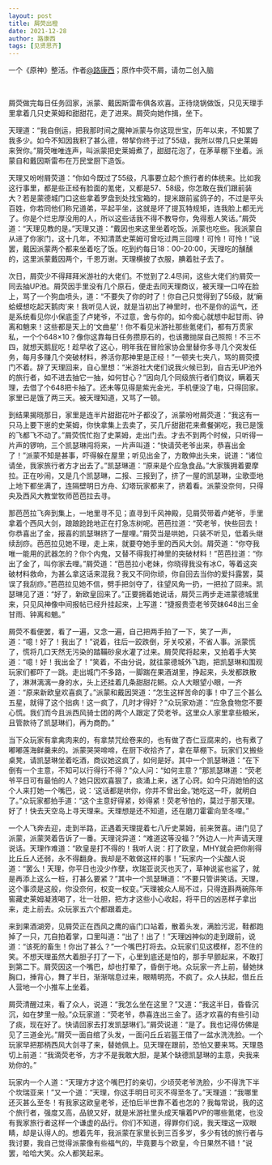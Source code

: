 ```yaml
---
layout: post
title: 屑荧出橙
date: 2021-12-28
author: 路康西
tags: [见贤思齐]
---
```


 一个《原神》整活。作者[@路康西](https://www.zhihu.com/question/508460412/answer/2288055143)；原作中荧不屑，请勿二创入脑

<!--- more --->
<br/>

屑荧做完每日任务回家，派蒙、戴因斯雷布俱各欢喜。正待烧锅做饭，只见天理手里拿着几只史莱姆和甜甜花，走了进来。屑荧向她作揖，坐下。

天理道：“我自倒运，把我那时间之魔神派蒙与你这现世宝，历年以来，不知累了我多少。如今不知因我积了甚么德，带挈你终于过了55级，我所以带几只史莱姆来贺你。”屑荧唯唯连声，叫派蒙把史莱姆煮了，甜甜花泡了，在茅草棚下坐着。派蒙自和戴因斯雷布在万民堂厨下造饭。

天理又吩咐屑荧道：“你如今既过了55级，凡事要立起个旅行者的体统来。比如我这行事里，都是些正经有脸面的氪佬，又都是57、58级，你怎敢在我们跟前装大？若是蒙德城门口这些拿着罗盘到处找宝箱的，提米跟前鲨鸽子的，不过是平头百姓，你若同他们称兄道弟，平起平坐，这就是坏了提瓦特规矩，连我脸上都无光了。你是个烂忠厚没用的人，所以这些话我不得不教导你，免得惹人笑话。”屑荧道：“天理见教的是。”天理又道：“戴因也来这里坐着吃饭。派蒙也吃些。我派蒙自从进了你家门，这十几年，不知清蒸史莱姆可曾吃过两三回哩！可怜！可怜！”说罢，戴因派蒙两个都来坐着吃了饭。吃到约每日18：00-20:00，天理吃的醺醺的，这里派蒙戴因两个，千恩万谢。天理横披了衣服，腆着肚子去了。

次日，屑荧少不得拜拜米游社的大佬们。不觉到了2.4尽间，这些大佬们约屑荧一同去抽UP池。屑荧因手里没有几个原石，便走去同天理商议，被天理一口啐在脸上，骂了一个狗血喷头，道：“不要失了你的时了！你自己只觉得到了55级，就‘癞蛤蟆想吃起天鹅肉’来！我听见人说，就是当初出了神里时，也不是你的运气，还是系统看见你小保底歪了卢姥爷，不过意，舍与你的。如今痴心就想中起甘雨、钟离和魈来！这些都是天上的‘文曲星’！你不看见米游社那些氪佬们，都有万贯家私，一个个648×10？像你这靠每日任务攒原石的，也该撒抛尿自己照照！不三不四，就想天鹅屁吃！趁早收了这心，明年我在冒险家协会里替你多寻几个突发任务，每月多赚几个突破材料，养活你那神里是正经！”一顿夹七夹八，骂的屑荧摸门不着。辞了天理回来，自心里想：“米游社大佬们说我火候已到，自古无UP池外的旅行者，如不进去抽它一抽，如何甘心？”因向几个同级旅行者们商议，瞒着天理，去借了个648把卡抽了。还未等见得是紫光金光，手机便没了电，只得回家。家里已是饿了两三天。被天理知道，又骂了一顿。

到结果揭晓那日，家里是连半片甜甜花叶子都没了，派蒙吩咐屑荧道：“我这有一只马上要下崽的史莱姆，你快拿集上去卖了，买几斤甜甜花来煮餐粥吃，我已是饿的飞都飞不动了。”屑荧慌忙抱了史莱姆，走出门去。才去不到两个时候，只听得一片声的锣响，三个凯瑟琳闯将来，一片声叫道：“快请荧老爷出来，恭喜出金了！”派蒙不知是甚事，吓得躲在屋里；听见出金了，方敢伸出头来，说道：“诸位请坐，我家旅行者方才出去了。”凯瑟琳道：“原来是个应急食品。”大家簇拥着要摩拉。正在吵闹，又是几个凯瑟琳，二报、三报到了，挤了一屋的凯瑟琳，尘歌壶地上地下都坐满了，连隔壁明日方舟、幻塔玩家都来了，挤着看。派蒙没奈何，只得央及西风大教堂牧师芭芭拉去寻。

那芭芭拉飞奔到集上，一地里寻不见；直寻到千风神殿，见屑荧带着卢姥爷，手里拿着个西风大剑，踉踉跄跄地正在打急冻树呢。芭芭拉道：“荧老爷，快些回去！你恭喜出了金，报喜的凯瑟琳挤了一屋哩。”屑荧当是哄她，只装不听见，低着头继续刮痧。芭芭拉见她不理，走上来，就要夺她手里的西风大剑。屑荧道：“你夺我唯一能用的武器怎的？你个内鬼，又替不得我打神里的突破材料！”芭芭拉道：“你出了金了，叫你家去哩。”屑荧道：“芭芭拉小老妹，你晓得我没有冰C，等着这突破材料救命，为甚么拿这话来混我？我又不同你顽，你自回去当你的爱抖露罢，莫误了我刮痧。”芭芭拉见她不信，劈手把剑夺了，往望风角一扔，一把拉了回来。凯瑟琳见了道：“好了，新欧皇回来了。”正要拥着她说话，屑荧三两步走进蒙德城里来，只见风神像中间报帖已经升挂起来，上写道：“捷报贵壶老爷荧妹648出三金甘雨、钟离和魈。”

屑荧不看便罢，看了一遍，又念一遍，自己把两手拍了一下，笑了一声，道：“噫！好了！我出了！”说着，往后一跤跌倒，牙关咬紧，不省人事。派蒙慌了，慌将几口天然无污染的踏鞴砂泉水灌了过来。屑荧爬将起来，又拍着手大笑道：“噫！好！我出金了！”笑着，不由分说，就往蒙德城外飞跑，把凯瑟琳和围观玩家们都吓了一跳。走出城门不多路，一脚踹在果酒湖里，挣起来，头发都跌散了，淋淋漓漓一身的水，头上还挂着几条甜甜花鳉。众人大眼望小眼，一齐道：“原来新欧皇欢喜疯了。”派蒙和戴因哭道：“怎生这样苦命的事！中了三个甚么五星，就得了这个拙病！这一疯了，几时才得好？”众玩家劝道：“应急食物您不要心慌。我们而今且派西风骑士团的两个人跟定了荧老爷。这里众人家里拿些粮米，且管款待了凯瑟琳们，再为商酌。”

当下众玩家有拿禽肉来的，有拿禁咒绘卷来的，也有做了杏仁豆腐来的，也有煮了嘟嘟莲海鲜羹来的。派蒙哭哭啼啼，在厨下收拾齐了，拿在草棚下。玩家们又搬些桌凳，请凯瑟琳坐着吃酒，商议她这疯了，如何是好。其中一个凯瑟琳道：“在下倒有一个主意，不知可以行得行不得？”众人问：“如何主意？”那凯瑟琳道：“荧老爷平日可有最怕的人？她只因欢喜狠了，痰涌上来，迷了心窍。如今只消她怕的这个人来打她一个嘴巴，说：‘这话都是哄你，你并不曾出金。’她吃这一吓，就明白了。”众玩家都拍手道：“这个主意好得紧，妙得紧！荧老爷怕的，莫过于那天理。好了！快去天空岛上寻天理来。天理想是还不知道，还在磨刀霍霍向至冬哩。”

一个人飞奔去迎，走到半路，正遇着天理提着七八斤史莱姆，前来贺喜。进门见了派蒙，派蒙哭着告诉了一番。天理诧异道：“难道这等没福？”外边人一片声请天理说话。天理作难道：“欧皇是打不得的！我听人说：打了欧皇，MHY就会把你削得比丘丘人还弱，永不得翻身。我却是不敢做这样的事！”玩家内一个尖酸人说道：“罢么！天理，你平日也没少作孽，坎瑞亚说灭也灭了，草神说鲨也鲨了，就是再添上这么一桩，打甚么要紧？”其中一个凯瑟琳道：“不要只管讲笑话。天理，这个事须是这般，你没奈何，权变一权变。”天理被众人局不过，只得连斟两碗陈年窖藏史莱姆凝液喝了，壮一壮胆，把方才这些小心收起，将平日的凶恶样子拿出来，走上前去。众玩家五六个都跟着走。

来到果酒湖旁，见屑荧正在西风之鹰的庙门口站着，散着头发，满脸污泥，鞋都跑掉了一只，兀自拍着掌，口里叫道：“出了！出了！”天理凶神似的走到跟前，说道：“该死的畜生！你出了甚么？”一个嘴巴打将去。众玩家们见这模样，忍不住的笑。不想天理虽然大着胆子打了一下，心里到底还是怕的，那手早颤起来，不敢打到第二下。屑荧因这一个嘴巴，却也打晕了，昏倒于地。众玩家一齐上前，替她抹胸口，捶背心，舞了半日，渐渐喘息过来，眼睛明亮，不疯了。众人扶起，借丘丘人营地一个小推车上坐着。

屑荧清醒过来，看了众人，说道：“我怎么坐在这里？”又道：“我这半日，昏昏沉沉，如在梦里一般。”众玩家道：“荧老爷，恭喜连出三金了。适才欢喜的有些引动了痰，现在好了。快请回家去打发凯瑟琳们。”屑荧说道：“是了。我也记得仿佛是见了三道金光。”屑荧一面自绾了头发，一面问丘丘岩盔王借了一盆水洗洗脸。一个玩家早把那柄西风大剑寻了来，替她佩上。见天理在跟前，恐怕又要来骂。天理恳切上前道：“我滴荧老爷，方才不是我敢大胆，是某个缺德凯瑟琳的主意，央我来劝你的。”

玩家内一个人道：“天理方才这个嘴巴打的亲切，少顷荧老爷洗脸，少不得洗下半个坎瑞亚来！”又一个道：“天理，你这手明日可灭不得至冬了。”天理道：“我哪里还灭甚么至冬！有我家这欧皇老爷，还怕后半世靠不着也怎的？我每常说，我的这个旅行者，强度又高，品貌又好，就是米游社里头成天嚷着PVP的哪些氪佬，也没有我家旅行者这样一个谦虚的品行。你们不知道，得罪你们说，我天理这一双眼睛，却是认得人的。想着先年，我派蒙在家里长到三百多岁，多少有钱的旅行者与我讨要，我自己觉得派蒙像有些福气的，毕竟要与个欧皇，今日果然不错！”说罢，哈哈大笑。众人都笑起来。
